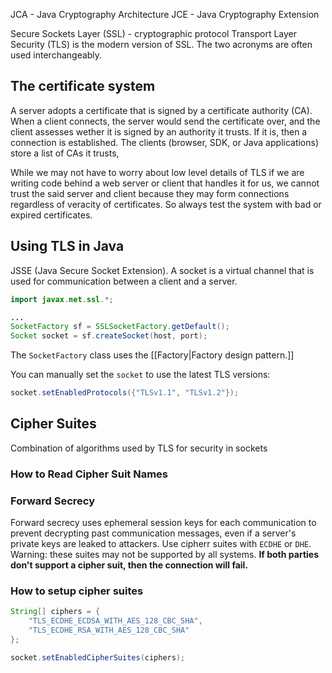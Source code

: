 JCA - Java Cryptography Architecture
JCE - Java Cryptography Extension

Secure Sockets Layer (SSL) - cryptographic protocol
Transport Layer Security (TLS) is the modern version of SSL. The two acronyms are often used interchangeably.

## The certificate system
A server adopts a certificate that is signed by a certificate authority (CA). When a client connects, the server would send the certificate over, and the client assesses wether it is signed by an authority it trusts. If it is, then a connection is established.
The clients (browser, SDK, or Java applications) store a list of CAs it trusts,

While we may not have to worry about low level details of TLS if we are writing code behind a web server or client that handles it for us, we cannot trust the said server and client because they may form connections regardless of veracity of certificates. So always test the system with bad or expired certificates.

## Using TLS in Java
JSSE (Java Secure Socket Extension).
A socket is a virtual channel that is used for communication between a client and a server.

```java
import javax.net.ssl.*;

...
SocketFactory sf = SSLSocketFactory.getDefault();
Socket socket = sf.createSocket(host, port);

```

The `SocketFactory` class uses the [[Factory|Factory design pattern.]]

You can manually set the `socket` to use the latest TLS versions:
```java
socket.setEnabledProtocols({"TLSv1.1", "TLSv1.2"});
```

## Cipher Suites
Combination of algorithms used by TLS for security in sockets

### How to Read Cipher Suit Names



### Forward Secrecy 
Forward secrecy uses ephemeral session keys for each communication to prevent decrypting past communication messages, even if a server's private keys are leaked to attackers. Use cipherr suites with `ECDHE` or `DHE`. Warning: these suites may not be supported by all systems.
**If both parties don't support a cipher suit, then the connection will fail.**


### How to setup cipher suites
```java
String[] ciphers = {
	"TLS_ECDHE_ECDSA_WITH_AES_128_CBC_SHA",
	"TLS_ECDHE_RSA_WITH_AES_128_CBC_SHA"
};

socket.setEnabledCipherSuites(ciphers);
```

